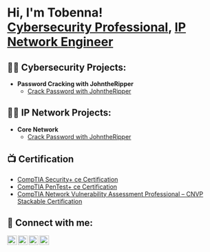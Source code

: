<h1>Hi, I'm Tobenna! <br/> <a href="https://www.linkedin.com/in/ctobenna/">Cybersecurity Professional</a>, <a href="https://www.linkedin.com/in/ctobenna/">IP Network Engineer</a></h1>

<h2>👨‍💻 Cybersecurity Projects:</h2>

- <b>Password Cracking with JohntheRipper</b>
  - [Crack Password with JohntheRipper](https://github.com/ctobenna/Cybersecurity-Portfolio/blob/main/Password%20Cracking%20with%20John%20the%20Ripper)

<h2>👨‍💻 IP Network Projects:</h2>

- <b>Core Network</b>
  - [Crack Password with JohntheRipper](https://github.com/ctobenna/Cybersecurity-Portfolio/blob/main/Password%20Cracking%20with%20John%20the%20Ripper)

<h2>📺 Certification</h2>

- [CompTIA Security+ ce Certification](https://www.credly.com/badges/2e62c995-ed78-4ef0-9917-97a36af6c952/public_url)
- [CompTIA PenTest+ ce Certification](https://www.credly.com/badges/6a95fb4a-9e58-4985-93e9-b9b0e6c2fa00/public_url)
- [CompTIA Network Vulnerability Assessment Professional – CNVP Stackable Certification](https://www.credly.com/badges/39de3d4d-e9d0-42e5-99f0-666bbb845fa8/public_url)


<h2> 🤳 Connect with me:</h2>

[<img align="left" alt="TobennaChukwu | YouTube" width="22px" src="https://cdn.jsdelivr.net/npm/simple-icons@v3/icons/youtube.svg" />][youtube]
[<img align="left" alt="TobennaChukwu | Twitter" width="22px" src="https://cdn.jsdelivr.net/npm/simple-icons@v3/icons/twitter.svg" />][twitter]
[<img align="left" alt="TobennaChukwu | LinkedIn" width="22px" src="https://cdn.jsdelivr.net/npm/simple-icons@v3/icons/linkedin.svg" />][linkedin]
[<img align="left" alt="TobennaChukwu | Instagram" width="22px" src="https://cdn.jsdelivr.net/npm/simple-icons@v3/icons/instagram.svg" />][instagram]

[twitter]: https://twitter.com/xwiser360
[youtube]: https://www.youtube.com/c/xwisersec
[instagram]: https://www.instagram.com/
[linkedin]: https://linkedin.com/in/ctobenna

<!--
**Cybersecurity-Portfolio** is a ✨ _special_ ✨ repository because its `README.md` (this file) appears on your GitHub profile.

Here are some ideas to get you started:

- 🔭 I’m currently working on ...
- 🌱 I’m currently learning ...
- 👯 I’m looking to collaborate on ...
- 🤔 I’m looking for help with ...
- 💬 Ask me about ...
- 📫 How to reach me: ...
- 😄 Pronouns: ...
- ⚡ Fun fact: ...
-->
